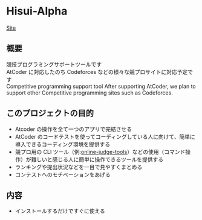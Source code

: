 # Hisui-Alpha

[Site](https://adenohitu.github.io/AtCoderGUI-docs/)

## 概要

競技プログラミングサポートツールです  
AtCoder に対応したのち Codeforces などの様々な競プロサイトに対応予定です  
Competitive programming support tool
After supporting AtCoder, we plan to support other Competitive programming sites such as Codeforces.

## このプロジェクトの目的

- Atcoder の操作を全て一つのアプリで完結させる
- AtCoder のコードテストを使ってコーディングしている人に向けて、簡単に導入できるコーディング環境を提供する
- 競プロ用の CLI ツール（例:[online-judge-tools](https://github.com/online-judge-tools/oj)）などの使用（コマンド操作）が難しいと感じる人に簡単に操作できるツールを提供する
- ランキングや提出状況などを一目で見やすくまとめる
- コンテストへのモチベーションをあげる

## 内容

- インストールするだけですぐに使える

<!-- ## 設計

ソフトウェアフレームワーク：[electron](https://www.electronjs.org/)
エディター：[Monaco Editor](https://microsoft.github.io/monaco-editor/)
フレームワーク(Render)：[React](https://ja.reactjs.org/) -->

<!-- ブラウザ、エディターなどたくさんアプリを開かなくてもこれひとつでよくする -->
